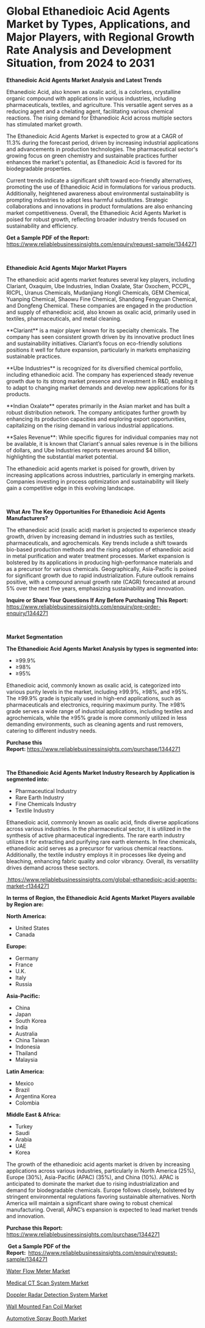 <p><h1>Global Ethanedioic Acid Agents Market by Types, Applications, and Major Players, with Regional Growth Rate Analysis and Development Situation, from 2024 to 2031</h1></p><p><strong>Ethanedioic Acid Agents Market Analysis and Latest Trends</strong></p>
<p><p>Ethanedioic Acid, also known as oxalic acid, is a colorless, crystalline organic compound with applications in various industries, including pharmaceuticals, textiles, and agriculture. This versatile agent serves as a reducing agent and a chelating agent, facilitating various chemical reactions. The rising demand for Ethanedioic Acid across multiple sectors has stimulated market growth.</p><p>The Ethanedioic Acid Agents Market is expected to grow at a CAGR of 11.3% during the forecast period, driven by increasing industrial applications and advancements in production technologies. The pharmaceutical sector's growing focus on green chemistry and sustainable practices further enhances the market's potential, as Ethanedioic Acid is favored for its biodegradable properties.</p><p>Current trends indicate a significant shift toward eco-friendly alternatives, promoting the use of Ethanedioic Acid in formulations for various products. Additionally, heightened awareness about environmental sustainability is prompting industries to adopt less harmful substitutes. Strategic collaborations and innovations in product formulations are also enhancing market competitiveness. Overall, the Ethanedioic Acid Agents Market is poised for robust growth, reflecting broader industry trends focused on sustainability and efficiency.</p></p>
<p><strong>Get a Sample PDF of the Report:&nbsp;</strong> <a href="https://www.reliablebusinessinsights.com/enquiry/request-sample/1344271?utm_campaign=75&utm_medium=2&utm_source=Github&utm_content=ia&utm_term=30092024&utm_id=ethanedioic-acid-agents">https://www.reliablebusinessinsights.com/enquiry/request-sample/1344271</a></p>
<p>&nbsp;</p>
<p><strong>Ethanedioic Acid Agents Major Market Players</strong></p>
<p><p>The ethanedioic acid agents market features several key players, including Clariant, Oxaquim, Ube Industries, Indian Oxalate, Star Oxochem, PCCPL, RICPL, Uranus Chemicals, Mudanjiang Hongli Chemicals, GEM Chemical, Yuanping Chemical, Shaowu Fine Chemical, Shandong Fengyuan Chemical, and Dongfeng Chemical. These companies are engaged in the production and supply of ethanedioic acid, also known as oxalic acid, primarily used in textiles, pharmaceuticals, and metal cleaning.</p><p>**Clariant** is a major player known for its specialty chemicals. The company has seen consistent growth driven by its innovative product lines and sustainability initiatives. Clariant’s focus on eco-friendly solutions positions it well for future expansion, particularly in markets emphasizing sustainable practices.</p><p>**Ube Industries** is recognized for its diversified chemical portfolio, including ethanedioic acid. The company has experienced steady revenue growth due to its strong market presence and investment in R&D, enabling it to adapt to changing market demands and develop new applications for its products.</p><p>**Indian Oxalate** operates primarily in the Asian market and has built a robust distribution network. The company anticipates further growth by enhancing its production capacities and exploring export opportunities, capitalizing on the rising demand in various industrial applications.</p><p>**Sales Revenue**: While specific figures for individual companies may not be available, it is known that Clariant's annual sales revenue is in the billions of dollars, and Ube Industries reports revenues around $4 billion, highlighting the substantial market potential.</p><p>The ethanedioic acid agents market is poised for growth, driven by increasing applications across industries, particularly in emerging markets. Companies investing in process optimization and sustainability will likely gain a competitive edge in this evolving landscape.</p></p>
<p>&nbsp;</p>
<p><strong>What Are The Key Opportunities For Ethanedioic Acid Agents Manufacturers?</strong></p>
<p><p>The ethanedioic acid (oxalic acid) market is projected to experience steady growth, driven by increasing demand in industries such as textiles, pharmaceuticals, and agrochemicals. Key trends include a shift towards bio-based production methods and the rising adoption of ethanedioic acid in metal purification and water treatment processes. Market expansion is bolstered by its applications in producing high-performance materials and as a precursor for various chemicals. Geographically, Asia-Pacific is poised for significant growth due to rapid industrialization. Future outlook remains positive, with a compound annual growth rate (CAGR) forecasted at around 5% over the next five years, emphasizing sustainability and innovation.</p></p>
<p><strong>Inquire or Share Your Questions If Any Before Purchasing This Report:</strong> <a href="https://www.reliablebusinessinsights.com/enquiry/pre-order-enquiry/1344271?utm_campaign=75&utm_medium=2&utm_source=Github&utm_content=ia&utm_term=30092024&utm_id=ethanedioic-acid-agents">https://www.reliablebusinessinsights.com/enquiry/pre-order-enquiry/1344271</a></p>
<p>&nbsp;</p>
<p><strong>Market Segmentation</strong></p>
<p><strong>The Ethanedioic Acid Agents Market Analysis by types is segmented into:</strong></p>
<p><ul><li>≥99.9%</li><li>≥98%</li><li>≥95%</li></ul></p>
<p><p>Ethanedioic acid, commonly known as oxalic acid, is categorized into various purity levels in the market, including ≥99.9%, ≥98%, and ≥95%. The ≥99.9% grade is typically used in high-end applications, such as pharmaceuticals and electronics, requiring maximum purity. The ≥98% grade serves a wide range of industrial applications, including textiles and agrochemicals, while the ≥95% grade is more commonly utilized in less demanding environments, such as cleaning agents and rust removers, catering to different industry needs.</p></p>
<p><strong>Purchase this Report:&nbsp;</strong><a href="https://www.reliablebusinessinsights.com/purchase/1344271?utm_campaign=75&utm_medium=2&utm_source=Github&utm_content=ia&utm_term=30092024&utm_id=ethanedioic-acid-agents">https://www.reliablebusinessinsights.com/purchase/1344271</a></p>
<p>&nbsp;</p>
<p><strong>The Ethanedioic Acid Agents Market Industry Research by Application is segmented into:</strong></p>
<p><ul><li>Pharmaceutical Industry</li><li>Rare Earth Industry</li><li>Fine Chemicals Industry</li><li>Textile Industry</li></ul></p>
<p><p>Ethanedioic acid, commonly known as oxalic acid, finds diverse applications across various industries. In the pharmaceutical sector, it is utilized in the synthesis of active pharmaceutical ingredients. The rare earth industry utilizes it for extracting and purifying rare earth elements. In fine chemicals, ethanedioic acid serves as a precursor for various chemical reactions. Additionally, the textile industry employs it in processes like dyeing and bleaching, enhancing fabric quality and color vibrancy. Overall, its versatility drives demand across these sectors.</p></p>
<p><a href="https://www.reliablebusinessinsights.com/global-ethanedioic-acid-agents-market-r1344271?utm_campaign=75&utm_medium=2&utm_source=Github&utm_content=ia&utm_term=30092024&utm_id=ethanedioic-acid-agents">&nbsp;https://www.reliablebusinessinsights.com/global-ethanedioic-acid-agents-market-r1344271</a></p>
<p><strong>In terms of Region, the Ethanedioic Acid Agents Market Players available by Region are:</strong></p>
<p>
    <p> <strong> North America: </strong>
        <ul>
            <li>United States</li>
            <li>Canada</li>
        </ul>
        </p> 
    <p> <strong> Europe: </strong>
        <ul>
            <li>Germany</li>
            <li>France</li>
            <li>U.K.</li>
            <li>Italy</li>
            <li>Russia</li>
        </ul>
        </p> 
    <p> <strong> Asia-Pacific: </strong>
        <ul>
            <li>China</li>
            <li>Japan</li>
            <li>South Korea</li>
            <li>India</li>
            <li>Australia</li>
            <li>China Taiwan</li>
            <li>Indonesia</li>
            <li>Thailand</li>
            <li>Malaysia</li>
        </ul>
        </p> 
    <p> <strong> Latin America: </strong>
        <ul>
            <li>Mexico</li>
            <li>Brazil</li>
            <li>Argentina Korea</li>
            <li>Colombia</li>
        </ul>
        </p> 
    <p> <strong> Middle East & Africa: </strong>
        <ul>
            <li>Turkey</li>
            <li>Saudi</li>
            <li>Arabia</li>
            <li>UAE</li>
            <li>Korea</li>
        </ul>
    </p>
    </p>
<p><p>The growth of the ethanedioic acid agents market is driven by increasing applications across various industries, particularly in North America (25%), Europe (30%), Asia-Pacific (APAC) (35%), and China (10%). APAC is anticipated to dominate the market due to rising industrialization and demand for biodegradable chemicals. Europe follows closely, bolstered by stringent environmental regulations favoring sustainable alternatives. North America will maintain a significant share owing to robust chemical manufacturing. Overall, APAC’s expansion is expected to lead market trends and innovation.</p></p>
<p><strong>Purchase this Report: </strong><a href="https://www.reliablebusinessinsights.com/purchase/1344271?utm_campaign=75&utm_medium=2&utm_source=Github&utm_content=ia&utm_term=30092024&utm_id=ethanedioic-acid-agents">https://www.reliablebusinessinsights.com/purchase/1344271</a></p>
<p>&nbsp;<strong>Get a Sample PDF of the Report:&nbsp;&nbsp;</strong><a href="https://www.reliablebusinessinsights.com/enquiry/request-sample/1344271?utm_campaign=75&utm_medium=2&utm_source=Github&utm_content=ia&utm_term=30092024&utm_id=ethanedioic-acid-agents">https://www.reliablebusinessinsights.com/enquiry/request-sample/1344271</a></p>
<p><strong></strong></p>
<p><p><a href="https://issuu.com/reportprime-2/docs/water-flow-meter-market-size-2030.p_492211157d59a0?utm_campaign=75&utm_medium=2&utm_source=Github&utm_content=ia&utm_term=30092024&utm_id=ethanedioic-acid-agents">Water Flow Meter Market</a></p><p><a href="https://github.com/CarolLPettway/Market-Research-Report-List-1/blob/main/medical-ct-scan-system-market.md?utm_campaign=75&utm_medium=2&utm_source=Github&utm_content=ia&utm_term=30092024&utm_id=ethanedioic-acid-agents">Medical CT Scan System Market</a></p><p><a href="https://github.com/AlesiaDushku574/Market-Research-Report-List-1/blob/main/doppler-radar-detection-system-market.md?utm_campaign=75&utm_medium=2&utm_source=Github&utm_content=ia&utm_term=30092024&utm_id=ethanedioic-acid-agents">Doppler Radar Detection System Market</a></p><p><a href="https://www.linkedin.com/pulse/wall-mounted-fan-coil-market-industry-landscape-growth-trajectories-wfege?utm_campaign=75&utm_medium=2&utm_source=Github&utm_content=ia&utm_term=30092024&utm_id=ethanedioic-acid-agents">Wall Mounted Fan Coil Market</a></p><p><a href="https://www.linkedin.com/pulse/strategic-roadmap-global-automotive-spray-booth-market-dtp2e?utm_campaign=75&utm_medium=2&utm_source=Github&utm_content=ia&utm_term=30092024&utm_id=ethanedioic-acid-agents">Automotive Spray Booth Market</a></p></p>